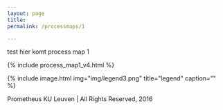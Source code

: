 ```yaml
---
layout: page
title:
permalink: /processmaps/1

---
```



test hier komt process map 1


{% include process_map1_v4.html %}

{% include image.html
            img="img/legend3.png"
            title="legend"
            caption="" %}

Prometheus KU Leuven | All Rights Reserved, 2016